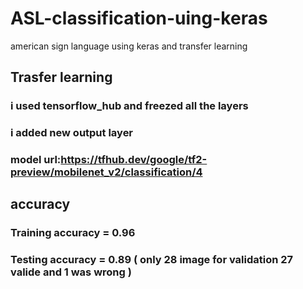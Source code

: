 # ASL-classification-uing-keras
american sign language using keras and transfer learning




## Trasfer learning
### i used tensorflow_hub and freezed all the layers 
### i added new output layer 
### model url:https://tfhub.dev/google/tf2-preview/mobilenet_v2/classification/4


## accuracy
### Training accuracy = 0.96
### Testing accuracy = 0.89 ( only 28 image for validation 27 valide and 1 was wrong )



